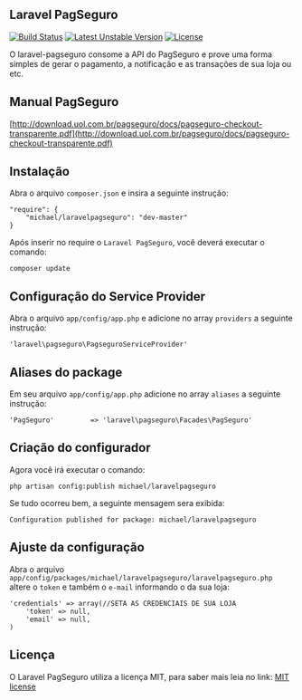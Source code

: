 ## Laravel PagSeguro

[![Build Status](https://travis-ci.org/michaeldouglas/laravel-pagseguro.svg?branch=master)](https://travis-ci.org/michaeldouglas/laravel-pagseguro)
[![Latest Unstable Version](https://poser.pugx.org/leaphly/cart-bundle/v/unstable.svg)](//packagist.org/packages/michael/laravelpagseguro)
[![License](https://poser.pugx.org/leaphly/cart-bundle/license.svg)](https://packagist.org/packages/michael/laravelpagseguro)

O laravel-pagseguro consome a API do PagSeguro e prove uma forma 
simples de gerar o pagamento, a notificação e as transações de sua loja ou etc.

## Manual PagSeguro
[http://download.uol.com.br/pagseguro/docs/pagseguro-checkout-transparente.pdf](http://download.uol.com.br/pagseguro/docs/pagseguro-checkout-transparente.pdf)

## Instalação

Abra o arquivo `composer.json` e insira a seguinte instrução:

    "require": {
        "michael/laravelpagseguro": "dev-master"
    }

Após inserir no require o `Laravel PagSeguro`, você deverá executar o comando:

    composer update

## Configuração do Service Provider

Abra o arquivo `app/config/app.php` e adicione no array `providers` a seguinte instrução:

    'laravel\pagseguro\PagseguroServiceProvider'

## Aliases do package

Em seu arquivo `app/config/app.php` adicione no array `aliases` a seguinte instrução:

    'PagSeguro'         => 'laravel\pagseguro\Facades\PagSeguro'

## Criação do configurador

Agora você irá executar o comando:

    php artisan config:publish michael/laravelpagseguro

Se tudo ocorreu bem, a seguinte mensagem sera exibida:

    Configuration published for package: michael/laravelpagseguro

## Ajuste da configuração

Abra o arquivo `app/config/packages/michael/laravelpagseguro/laravelpagseguro.php` altere o `token` e também o `e-mail` informando o da sua loja:

    'credentials' => array(//SETA AS CREDENCIAIS DE SUA LOJA
        'token' => null,
        'email' => null,
    )

## Licença

O Laravel PagSeguro utiliza a licença MIT, para saber mais leia no link: [MIT license](http://opensource.org/licenses/MIT)